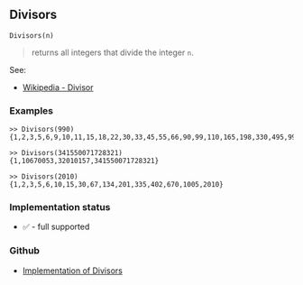 ## Divisors

```
Divisors(n)
```

> returns all integers that divide the integer `n`. 

See:  
* [Wikipedia - Divisor](https://en.wikipedia.org/wiki/Divisor)

### Examples  

```
>> Divisors(990)
{1,2,3,5,6,9,10,11,15,18,22,30,33,45,55,66,90,99,110,165,198,330,495,990}

>> Divisors(341550071728321)
{1,10670053,32010157,341550071728321} 

>> Divisors(2010)
{1,2,3,5,6,10,15,30,67,134,201,335,402,670,1005,2010}
```






### Implementation status

* &#x2705; - full supported

### Github

* [Implementation of Divisors](https://github.com/axkr/symja_android_library/blob/master/symja_android_library/matheclipse-core/src/main/java/org/matheclipse/core/builtin/NumberTheory.java#L1471) 
